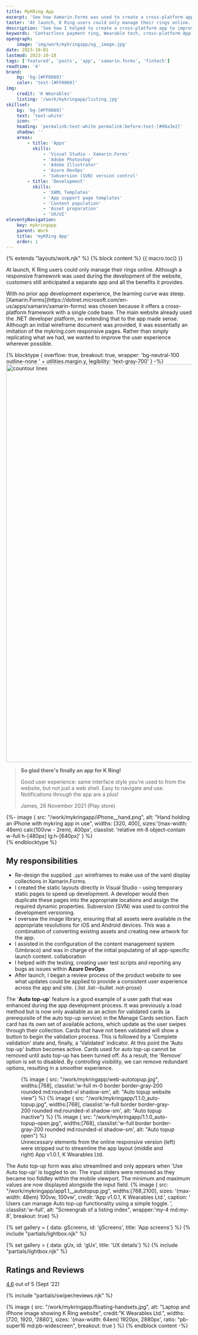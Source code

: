 ```yaml
---
title: MyKRing App
excerpt: 'See how Xamarin.Forms was used to create a cross-platform app to improve the customer experience and make authentication easier.'
taster: 'At launch, K Ring users could only manage their rings online. Despite having an advanced responsive framework the website, customers still anticipated a separate app and all the simplicity it provides. See how we created a cross-platform solution with Xamarin.Forms.'
description: 'See how I helped to create a cross-platform app to improve the customer experience and make authentication easier.'
keywords: 'Contactless payment ring, Wearable tech, cross-platform App development, iOS, Android, Xamarin.Forms, Azure DevOps, authentication, validation'
opengraph:
    image: 'img/work/mykringapp/og__image.jpg'
date: 2023-10-01
lastmod: 2023-10-18
tags: ['featured', 'posts', 'app', 'xamarin.forms', 'fintech']
readtime: '4'
brand:
    bg: 'bg-[#FF0069]'
    color: 'text-[#FF0069]'
img:
    credit: 'K Wearables'
    listing: '/work/mykringapp/listing.jpg'
skillset:
    bg: 'bg-[#FF0069]'
    text: 'text-white'
    icon: ''
    heading: 'permalink:text-white permalink:before:text-[#00a3e2]'
    shadow: ''
    areas:
        - title: 'Apps'
          skills:
              - 'Visual Studio - Xamarin.Forms'
              - 'Adobe Photoshop'
              - 'Adobe Illustrator'
              - 'Azure DevOps'
              - 'Subversion (SVN) version control'
        - title: 'Development'
          skills:
              - 'XAML Templates'
              - 'App support page templates'
              - 'Content population'
              - 'Asset preparation'
              - 'UX/UI'
eleventyNavigation:
    key: mykringapp
    parent: Work
    title: 'myKRing App'
    order: 1
---
```


{% extends "layouts/work.njk" %}
{% block content %}
{{ macro.toc() }}

  <p class="lead">
    At launch, K&nbsp;Ring users could only manage their rings online. Although a responsive framework was used during the development of the website, customers still anticipated a separate app and all the benefits it provides.
  </p>
  With no prior app development experience, the learning curve was steep. [Xamarin.Forms](https://dotnet.microsoft.com/en-us/apps/xamarin/xamarin-forms) was chosen because it offers a cross-platform framework with a single code base. The main website already used the .NET developer platform, so extending that to the app made sense.
  Although an initial wireframe document was provided, it was essentially an imitation of the mykring.com responsive pages. Rather than simply replicating what we had, we wanted to improve the user experience wherever possible.

{% blocktype { overflow: true, breakout: true, wrapper: 'bg-neutral-100 outline-none ' + utilities.margin.y, legibility: 'text-gray-700'  } -%}
<img src="/img/details/contour__16--cr.svg"
       class="absolute inset-0 object-cover w-full h-full"
       width="1920"
       height="1080"
       alt="countour lines">

  <div class="relative grid grid-rows-1 grid-cols-1 md:grid-cols-2 lg:grid-cols-block60 min-h-block gap-8 max-w-container mx-auto">
    <div class="md:order-2 self-center rte {{ utilities.tramline.y }}">
      <blockquote class="not-prose italic pl-0 m-0 text-xl md:text-2xl xl:text-3xl">
        <p class="font-headline mb-4">
          <strong>So glad there's finally an app for K&nbsp;Ring!</strong>
        </p>
        <p>
          Good user experience: same interface style you're used to from the website, but not just a web shell. Easy to navigate and use. Notifications through the app are a plus!
        </p>
        <p class="cite">
          <span class="text-yellow-500 text-sm mr-1"><i class="fa-solid fa-star"></i><i class="fa-solid fa-star"></i><i class="fa-solid fa-star"></i><i class="fa-solid fa-star"></i><i class="fa-solid fa-star"></i></span> James, 26 November 2021 (Play store)
        </p>
      </blockquote>
    </div>
    <div class="md:order-1 self-end">
      {%- image { src: "/work/mykringapp/iPhone__hand.png", alt: "Hand holding an iPhone with mykring app in use", widths: [320, 400], sizes:'(max-width: 48em) calc(100vw - 2rem), 400px', classlist: 'relative mt-8 object-contain w-full h-[480px] lg:h-[640px]' } %}
    </div>
  </div>
{% endblocktype %}

## My responsibilities

-   Re-design the supplied `.ppt` wireframes to make use of the xaml display collections in Xamarin.Forms.
-   I created the static layouts directly in Visual Studio - using temporary static pages to speed up development. A developer would then duplicate these pages into the appropriate locations and assign the required dynamic properties. Subversion (SVN) was used to control the development versioning.
-   I oversaw the image library, ensuring that all assets were available in the appropriate resolutions for iOS and Android devices. This was a combination of converting existing assets and creating new artwork for the app.
-   I assisted in the configuration of the content management system (Umbraco) and was in charge of the initial populating of all app-specific launch content. <span class="label label--info !m-0">collaboration</span>
-   I helped with the testing, creating user test scripts and reporting any bugs as issues within **Azure DevOps**
-   After launch, I began a review process of the product website to see what updates could be applied to provide a consistent user experience across the app and site.
    {.list .list--bullet .not-prose}

The '**Auto top-up**' feature is a good example of a user path that was enhanced during the app development process. It was previously a load method but is now only available as an action for validated cards (a prerequisite of the auto top-up service) in the Manage Cards section.
Each card has its own set of available actions, which update as the user swipes through their collection. Cards that have not been validated will show a button to begin the validation process. This is followed by a 'Complete validation' state and, finally, a 'Validated' indicator. At this point the 'Auto top-up' button becomes active. Cards used for auto top-up cannot be removed until auto top-up has been turned off. As a result, the 'Remove' option is set to disabled.
By controlling visibility, we can remove redundant options, resulting in a smoother experience.

<figure class="not-prose">
  <div class="grid grid-cols-3 auto-rows-auto gap-4 md:gap-8 my-8">
    {% image { src: "/work/mykringapp/web-autotopup.jpg", widths:[768], classlist:'w-full m-0 border border-gray-200 rounded md:rounded-xl shadow-sm', alt: "Auto topup website view"} %}
    {% image { src: "/work/mykringapp/1.1.0_auto-topup.jpg", widths:[768], classlist:'w-full border border-gray-200 rounded md:rounded-xl shadow-sm', alt: "Auto topup inactive"} %}
    {% image { src: "/work/mykringapp/1.1.0_auto-topup-open.jpg", widths:[768], classlist:'w-full border border-gray-200 rounded md:rounded-xl shadow-sm', alt: "Auto topup open"} %}
  </div>
  <figcaption class="border-b border-gray-200 pb-4 mt-4 text-sm flex justify-between">
    Unnecessary elements from the online responsive version (left) were stripped out to streamline the app layout (middle and right) <span class="text-xs">App v1.0.1, K Wearables Ltd.</span>
  </figcaption>
</figure>

The Auto top-up form was also streamlined and only appears when 'Use Auto top-up' is toggled to on. The input sliders were removed as they became too fiddley within the mobile viewport. The minimum and maximum values are now displayed alongside the input field.
{% image { src: "/work/mykringapp/app1.1__autotopup.jpg", widths:[768,2100], sizes: '(max-width: 48em) 100vw, 100vw', credit: 'App v1.0.1, K Wearables Ltd.', caption: ' Users can manage Auto top-up functionality using a simple toggle. ', classlist:'w-full', alt: "Screengrab of a listing index", wrapper:'my-4 md:my-8', breakout: true} %}

{% set gallery = { data: gScreens, id: 'gScreens', title: 'App screens'} %}
{% include "partials/lightbox.njk" %}

{% set gallery = { data: gUx, id: 'gUx', title: 'UX details'} %}
{% include "partials/lightbox.njk" %}

## Ratings and Reviews

<p>
  <a href="https://apps.apple.com/gb/app/mykring/id1578688520?see-all=reviews"
     class="link external"
     target="_blank"><span class="text-4xl font-black">4.6</span></a> out of 5 <span class="text-sm">(Sept &rsquo;22)</span>
</p>

{% include "partials/swiper/reviews.njk" %}

{% image { src: "/work/mykringapp/floating-handsets.jpg", alt: "Laptop and iPhone image showing K Ring website", credit:"K Wearables Ltd.", widths: [720, 1920, '2880'], sizes: '(max-width: 64em) 1920px, 2880px', ratio: "pb-super16 md:pb-widescreen", breakout: true } %}
{% endblock content -%}
